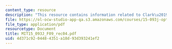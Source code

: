 ```yaml
---
content_type: resource
description: "This resource contains information related to Clark\u2019s theorem."
file: https://ol-ocw-studio-app-qa.s3.amazonaws.com/courses/15-093j-optimization-methods-fall-2009/4d371c9204484351a18d93d393241ef2_MIT15_093J_F09_rec04.pdf
file_type: application/pdf
resourcetype: Document
title: MIT15_093J_F09_rec04.pdf
uid: 4d371c92-0448-4351-a18d-93d393241ef2
---
```

